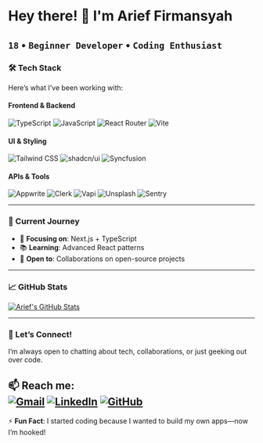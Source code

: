 # Hey there! 👋 I'm Arief Firmansyah

`18` • `Beginner Developer` • `Coding Enthusiast`
---

### 🛠️ Tech Stack  
Here’s what I’ve been working with:  

#### **Frontend & Backend**  
![TypeScript](https://img.shields.io/badge/-TypeScript-3178C6?style=flat&logo=typescript&logoColor=white)
![JavaScript](https://img.shields.io/badge/-JavaScript-F7DF1E?style=flat&logo=javascript&logoColor=black)
![React Router](https://img.shields.io/badge/-React%20Router-CA4245?style=flat&logo=react-router&logoColor=white)
![Vite](https://img.shields.io/badge/-Vite-646CFF?style=flat&logo=vite&logoColor=white)

#### **UI & Styling**  
![Tailwind CSS](https://img.shields.io/badge/-Tailwind%20CSS-06B6D4?style=flat&logo=tailwind-css&logoColor=white)
![shadcn/ui](https://img.shields.io/badge/-shadcn/ui-000000?style=flat&logo=ui&logoColor=white)
![Syncfusion](https://img.shields.io/badge/-Syncfusion-FF4081?style=flat&logo=syncfusion&logoColor=white)

#### **APIs & Tools**  
![Appwrite](https://img.shields.io/badge/-Appwrite-F02E65?style=flat&logo=appwrite&logoColor=white)
![Clerk](https://img.shields.io/badge/-Clerk-000000?style=flat&logo=clerk&logoColor=white)
![Vapi](https://img.shields.io/badge/-Vapi-000000?style=flat&logo=vapi&logoColor=white)
![Unsplash](https://img.shields.io/badge/-Unsplash-000000?style=flat&logo=unsplash&logoColor=white)
![Sentry](https://img.shields.io/badge/-Sentry-362D59?style=flat&logo=sentry&logoColor=white)

---

### 🌱 Current Journey  
- 🎯 **Focusing on**: Next.js + TypeScript  
- 📚 **Learning**: Advanced React patterns  
- 🤝 **Open to**: Collaborations on open-source projects  

---

### 📈 GitHub Stats  
[![Arief's GitHub Stats](https://github-readme-stats.vercel.app/api?username=Arief-alt&show_icons=true&theme=radical)](https://github.com/Arief-alt)  

---

### 💬 Let’s Connect!  
I’m always open to chatting about tech, collaborations, or just geeking out over code.  

📫 **Reach me**:  
[![Gmail](https://img.shields.io/badge/Gmail-farief673%40gmail.com-D14836?style=flat&logo=gmail&logoColor=white)](mailto:farief673@gmail.com)
[![LinkedIn](https://img.shields.io/badge/LinkedIn-Arief%20Firmansyah-0077B5?style=flat&logo=linkedin)](https://www.linkedin.com/in/arief-firmansyah-9451b62a2/)
[![GitHub](https://img.shields.io/badge/GitHub-Arief_Firmansyah-181717?style=flat&logo=github)](https://github.com/Arief-alt)  
---

⚡ **Fun Fact**: I started coding because I wanted to build my own apps—now I’m hooked!  
